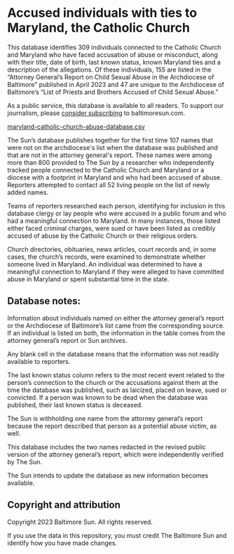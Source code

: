# Accused individuals with ties to Maryland, the Catholic Church

This database identifies 309 individuals connected to the Catholic Church and Maryland who have faced accusation of abuse or misconduct, along with their title, date of birth, last known status, known Maryland ties and a description of the allegations. Of these individuals, 155 are listed in the “Attorney General’s Report on Child Sexual Abuse in the Archdiocese of Baltimore” published in April 2023 and 47 are unique to the Archdiocese of Baltimore’s “List of Priests and Brothers Accused of Child Sexual Abuse.” 

As a public service, this database is available to all readers. To support our journalism, please [consider subscribing](https://subscription.baltimoresun.com/) to baltimoresun.com.

[maryland-catholic-church-abuse-database.csv](maryland-catholic-church-abuse-database.csv)

The Sun’s database publishes together for the first time 107 names that were not on the archdiocese's list when the database was published and that are not in the attorney general's report. These names were among more than 800 provided to The Sun by a researcher who independently tracked people connected to the Catholic Church and Maryland or a diocese with a footprint in Maryland and who had been accused of abuse. Reporters attempted to contact all 52 living people on the list of newly added names.

Teams of reporters researched each person, identifying for inclusion in this database clergy or lay people who were accused in a public forum and who had a meaningful connection to Maryland. In many instances, those listed either faced criminal charges, were sued or have been listed as credibly accused of abuse by the Catholic Church or their religious orders.

Church directories, obituaries, news articles, court records and, in some cases, the church’s records, were examined to demonstrate whether someone lived in Maryland. An individual was determined to have a meaningful connection to Maryland if they were alleged to have committed abuse in Maryland or spent substantial time in the state.

## Database notes:

Information about individuals named on either the attorney general’s report or the Archdiocese of Baltimore’s list came from the corresponding source. If an individual is listed on both, the information in the table comes from the attorney general’s report or Sun archives.

Any blank cell in the database means that the information was not readily available to reporters.

The last known status column refers to the most recent event related to the person’s connection to the church or the accusations against them at the time the database was published, such as laicized, placed on leave, sued or convicted. If a person was known to be dead when the database was published, their last known status is deceased.

The Sun is withholding one name from the attorney general’s report because the report described that person as a potential abuse victim, as well.

This database includes the two names redacted in the revised public version of the attorney general’s report, which were independently verified by The Sun.

The Sun intends to update the database as new information becomes available.

## Copyright and attribution

Copyright 2023 Baltimore Sun. All rights reserved.

If you use the data in this repository, you must credit The Baltimore Sun and identify how you have made changes.
